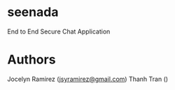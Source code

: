 # seenada
End to End Secure Chat Application
# Authors
Jocelyn Ramirez (jsyramirez@gmail.com)
Thanh Tran ()
